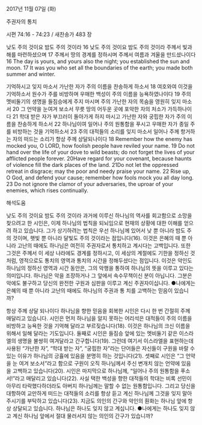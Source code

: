 2017년 11월 07일 (화)

주권자의 통치



시편 74:16 - 74:23 / 새찬송가 483 장


낮도 주의 것이요 밤도 주의 것이라
16 낮도 주의 것이요 밤도 주의 것이라 주께서 빛과 해를 마련하셨으며 17 주께서 땅의 경계를 정하시며 주께서 여름과 겨울을 만드셨나이다
16 The day is yours, and yours also the night; you established the sun and moon. 17 It was you who set all the boundaries of the earth; you made both summer and winter.

기억하시고 잊지 마소서 가난한 자가 주의 이름을 찬송하게 하소서
18 여호와여 이것을 기억하소서 원수가 주를 비방하며 우매한 백성이 주의 이름을 능욕하였나이다 19 주의 멧비둘기의 생명을 들짐승에게 주지 마시며 주의 가난한 자의 목숨을 영원히 잊지 마소서 20 그 언약을 눈여겨 보소서 무릇 땅의 어두운 곳에 포악한 자의 처소가 가득하나이다 21 학대 받은 자가 부끄러이 돌아가게 하지 마시고 가난한 자와 궁핍한 자가 주의 이름을 찬송하게 하소서 22 하나님이여 일어나 주의 원통함을 푸시고 우매한 자가 종일 주를 비방하는 것을 기억하소서 23 주의 대적들의 소리를 잊지 마소서 일어나 주께 항거하는 자의 떠드는 소리가 항상 주께 상달되나이다
18 Remember how the enemy has mocked you, O LORD, how foolish people have reviled your name. 19 Do not hand over the life of your dove to wild beasts; do not forget the lives of your afflicted people forever. 20Have regard for your covenant, because haunts of violence fill the dark places of the land. 21Do not let the oppressed retreat in disgrace; may the poor and needy praise your name. 22 Rise up, O God, and defend your cause; remember how fools mock you all day long. 23 Do not ignore the clamor of your adversaries, the uproar of your enemies, which rises continually.

해석도움





낮도 주의 것이요 밤도 주의 것이라
과거에 이루신 하나님의 역사를 회고함으로 소망을 찾으려고 한 시인은, 이제 하나님의 법칙을 되뇌임으로 현재의 상황에 대한 이해를 얻으려 하고 있습니다. 그가 상기하려는 법칙은 우선 하나님께 있어서 낮 뿐 아니라 밤도 주의 것이며, 햇빛 뿐 아니라 달빛도 주의 것이라는 점입니다(16). 이것은 은혜의 때 뿐 아니라 고난의 때에도 하나님은 여전히 주권자로서 통치하고 계시다는 고백입니다. 또한 그것은 주께서 이 세상 나라에도 경계를 정하시고, 이 세상의 계절에도 기한을 정하신 것처럼, 영적으로도 통치의 영역과 통치의 시간을 정해두셨다는 점입니다. 이것은 악인도 하나님의 정하신 영역과 시간 동안은, 그의 악행을 통하여 하나님의 뜻을 이루고 있다는 의미입니다. 하나님은 악을 조장하거나 그 앞에서 속수무책이신 분이 아닙니다. 그분은 악에도 불구하고 당신의 완전한 구원과 심판을 이루고 계신 주권자이십니다.
●나에게는 은혜의 때 뿐 아니라 고난의 때에도 하나님의 주권과 통 치를 고백하는 믿음이 있습니까?

항상 주께 상달 되나이다
하나님을 향한 믿음을 회복한 시인은 다시 한 번 간절히 주께 매달리고 있습니다. 시인은 먼저 하나님을 알지 못하는 어리석은 대적들이 주의 이름을 비방하고 능욕한 것을 기억해 달라고 부르짖습니다(18). 이것은 하나님의 크신 이름을 위해서 일해 달라는 기도입니다. 둘째로 시인은 들짐승 앞에 있는 멧비둘기 같은 이스라엘의 생명을 불쌍히 여겨달라고 간구합니다(19). 그런데 여기서 이스라엘을 표현하는데 사용된 “가난한 자”, “학대 받는 자”, “궁핍한 자”라는 단어들은 자신들이 구원을 바랄 수 있는 이유가 하나님의 긍휼에 있음을 분명히 하는 것입니다(21). 셋째로 시인은 “그 언약을 눈 여겨 보소서”라고 함으로 구원이 오직 하나님께서 주신 변개치 않는 언약에 있음을 고백하고 있습니다(20). 시인은 마지막으로 하나님께, “일어나 주의 원통함을 푸소서!”라고 매달리고 있습니다(22). 사실 택한 백성을 향한 대적들의 학대는 비록 선민이 아무리 타락했다하더라도 아버지 하나님께는 말할 수 없는 원통함입니다. 그리고 당신을 대항하여 교만하게 떠드는 대적들의 소리를 항상 듣고 계신 하나님께 그것을 잊지 말아주시기를 부탁하고 있습니다(23). 지금도 의인의 간구와 악인의 훤화는 하나님 앞에 항상 상달되고 있습니다. 하나님은 하나도 잊지 않고 계십니다.
●나에게는 하나도 잊지 않고 계신 하나님 앞에서 절대 물러서지 않는 의인의 간구가 있습니까?